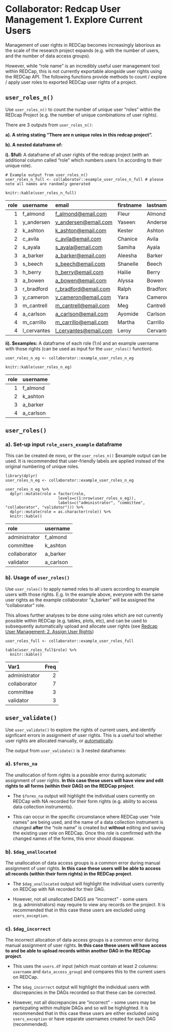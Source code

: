 Collaborator: Redcap User Management 1. Explore Current Users
=============================================================

Management of user rights in REDCap becomes increasingly laborious as
the scale of the research project expands (e.g. with the number of
users, and the number of data access groups).

However, while “role name” is an incredibly useful user management tool
within REDCap, this is not currently exportable alongside user rights
using the REDCap API. The following functions provide methods to count /
explore / apply user roles to exported REDCap user rights of a project.

`user_roles_n()`
----------------

Use `user_roles_n()` to count the number of unique user “roles” within
the REDcap Project (e.g. the number of unique combinations of user
rights).

There are 3 outputs from `user_roles_n()`:

**a). A string stating “There are n unique roles in this redcap
project”.**

**b). A nested dataframe of:**

**i). $full:** A dataframe of all user rights of the redcap project
(with an additional column called “role” which numbers users 1:n
according to their unique role).

    # Example output from user_roles_n()
    user_roles_n_full <- collaborator::example_user_roles_n_full # please note all names are randomly generated

    knitr::kable(user_roles_n_full)

<table>
<thead>
<tr class="header">
<th style="text-align: right;">role</th>
<th style="text-align: left;">username</th>
<th style="text-align: left;">email</th>
<th style="text-align: left;">firstname</th>
<th style="text-align: left;">lastname</th>
<th style="text-align: left;">expiration</th>
<th style="text-align: left;">data_access_group</th>
<th style="text-align: right;">data_access_group_id</th>
<th style="text-align: right;">design</th>
<th style="text-align: right;">user_rights</th>
<th style="text-align: right;">data_access_groups</th>
<th style="text-align: right;">data_export</th>
<th style="text-align: right;">reports</th>
<th style="text-align: right;">stats_and_charts</th>
<th style="text-align: right;">manage_survey_participants</th>
<th style="text-align: right;">calendar</th>
<th style="text-align: right;">data_import_tool</th>
<th style="text-align: right;">data_comparison_tool</th>
<th style="text-align: right;">logging</th>
<th style="text-align: right;">file_repository</th>
<th style="text-align: right;">data_quality_create</th>
<th style="text-align: right;">data_quality_execute</th>
<th style="text-align: right;">api_export</th>
<th style="text-align: right;">api_import</th>
<th style="text-align: right;">mobile_app</th>
<th style="text-align: right;">mobile_app_download_data</th>
<th style="text-align: right;">record_create</th>
<th style="text-align: right;">record_rename</th>
<th style="text-align: right;">record_delete</th>
<th style="text-align: right;">lock_records_all_forms</th>
<th style="text-align: right;">lock_records</th>
<th style="text-align: right;">lock_records_customization</th>
<th style="text-align: left;">forms</th>
</tr>
</thead>
<tbody>
<tr class="odd">
<td style="text-align: right;">1</td>
<td style="text-align: left;">f_almond</td>
<td style="text-align: left;"><a href="mailto:f_almond@email.com">f_almond@email.com</a></td>
<td style="text-align: left;">Fleur</td>
<td style="text-align: left;">Almond</td>
<td style="text-align: left;">NA</td>
<td style="text-align: left;">NA</td>
<td style="text-align: right;">NA</td>
<td style="text-align: right;">1</td>
<td style="text-align: right;">1</td>
<td style="text-align: right;">1</td>
<td style="text-align: right;">2</td>
<td style="text-align: right;">1</td>
<td style="text-align: right;">1</td>
<td style="text-align: right;">1</td>
<td style="text-align: right;">1</td>
<td style="text-align: right;">1</td>
<td style="text-align: right;">1</td>
<td style="text-align: right;">1</td>
<td style="text-align: right;">1</td>
<td style="text-align: right;">1</td>
<td style="text-align: right;">1</td>
<td style="text-align: right;">1</td>
<td style="text-align: right;">1</td>
<td style="text-align: right;">0</td>
<td style="text-align: right;">0</td>
<td style="text-align: right;">1</td>
<td style="text-align: right;">1</td>
<td style="text-align: right;">1</td>
<td style="text-align: right;">0</td>
<td style="text-align: right;">1</td>
<td style="text-align: right;">0</td>
<td style="text-align: left;">patient_demographics:1,admission_details:1,follow_up:1,validation:1</td>
</tr>
<tr class="even">
<td style="text-align: right;">1</td>
<td style="text-align: left;">y_andersen</td>
<td style="text-align: left;"><a href="mailto:y_andersen@email.com">y_andersen@email.com</a></td>
<td style="text-align: left;">Yaseen</td>
<td style="text-align: left;">Andersen</td>
<td style="text-align: left;">NA</td>
<td style="text-align: left;">NA</td>
<td style="text-align: right;">NA</td>
<td style="text-align: right;">1</td>
<td style="text-align: right;">1</td>
<td style="text-align: right;">1</td>
<td style="text-align: right;">2</td>
<td style="text-align: right;">1</td>
<td style="text-align: right;">1</td>
<td style="text-align: right;">1</td>
<td style="text-align: right;">1</td>
<td style="text-align: right;">1</td>
<td style="text-align: right;">1</td>
<td style="text-align: right;">1</td>
<td style="text-align: right;">1</td>
<td style="text-align: right;">1</td>
<td style="text-align: right;">1</td>
<td style="text-align: right;">1</td>
<td style="text-align: right;">1</td>
<td style="text-align: right;">0</td>
<td style="text-align: right;">0</td>
<td style="text-align: right;">1</td>
<td style="text-align: right;">1</td>
<td style="text-align: right;">1</td>
<td style="text-align: right;">0</td>
<td style="text-align: right;">1</td>
<td style="text-align: right;">0</td>
<td style="text-align: left;">patient_demographics:1,admission_details:1,follow_up:1,validation:1</td>
</tr>
<tr class="odd">
<td style="text-align: right;">2</td>
<td style="text-align: left;">k_ashton</td>
<td style="text-align: left;"><a href="mailto:k_ashton@email.com">k_ashton@email.com</a></td>
<td style="text-align: left;">Kester</td>
<td style="text-align: left;">Ashton</td>
<td style="text-align: left;">NA</td>
<td style="text-align: left;">NA</td>
<td style="text-align: right;">NA</td>
<td style="text-align: right;">0</td>
<td style="text-align: right;">1</td>
<td style="text-align: right;">0</td>
<td style="text-align: right;">0</td>
<td style="text-align: right;">1</td>
<td style="text-align: right;">1</td>
<td style="text-align: right;">1</td>
<td style="text-align: right;">1</td>
<td style="text-align: right;">0</td>
<td style="text-align: right;">0</td>
<td style="text-align: right;">0</td>
<td style="text-align: right;">1</td>
<td style="text-align: right;">0</td>
<td style="text-align: right;">0</td>
<td style="text-align: right;">0</td>
<td style="text-align: right;">0</td>
<td style="text-align: right;">0</td>
<td style="text-align: right;">0</td>
<td style="text-align: right;">0</td>
<td style="text-align: right;">0</td>
<td style="text-align: right;">0</td>
<td style="text-align: right;">0</td>
<td style="text-align: right;">0</td>
<td style="text-align: right;">0</td>
<td style="text-align: left;">patient_demographics:1,admission_details:1,follow_up:1,validation:1</td>
</tr>
<tr class="even">
<td style="text-align: right;">2</td>
<td style="text-align: left;">c_avila</td>
<td style="text-align: left;"><a href="mailto:c_avila@email.com">c_avila@email.com</a></td>
<td style="text-align: left;">Chanice</td>
<td style="text-align: left;">Avila</td>
<td style="text-align: left;">NA</td>
<td style="text-align: left;">NA</td>
<td style="text-align: right;">NA</td>
<td style="text-align: right;">0</td>
<td style="text-align: right;">1</td>
<td style="text-align: right;">0</td>
<td style="text-align: right;">0</td>
<td style="text-align: right;">1</td>
<td style="text-align: right;">1</td>
<td style="text-align: right;">1</td>
<td style="text-align: right;">1</td>
<td style="text-align: right;">0</td>
<td style="text-align: right;">0</td>
<td style="text-align: right;">0</td>
<td style="text-align: right;">1</td>
<td style="text-align: right;">0</td>
<td style="text-align: right;">0</td>
<td style="text-align: right;">0</td>
<td style="text-align: right;">0</td>
<td style="text-align: right;">0</td>
<td style="text-align: right;">0</td>
<td style="text-align: right;">0</td>
<td style="text-align: right;">0</td>
<td style="text-align: right;">0</td>
<td style="text-align: right;">0</td>
<td style="text-align: right;">0</td>
<td style="text-align: right;">0</td>
<td style="text-align: left;">patient_demographics:1,admission_details:1,follow_up:1,validation:1</td>
</tr>
<tr class="odd">
<td style="text-align: right;">2</td>
<td style="text-align: left;">s_ayala</td>
<td style="text-align: left;"><a href="mailto:s_ayala@email.com">s_ayala@email.com</a></td>
<td style="text-align: left;">Samiha</td>
<td style="text-align: left;">Ayala</td>
<td style="text-align: left;">NA</td>
<td style="text-align: left;">NA</td>
<td style="text-align: right;">NA</td>
<td style="text-align: right;">0</td>
<td style="text-align: right;">1</td>
<td style="text-align: right;">0</td>
<td style="text-align: right;">0</td>
<td style="text-align: right;">1</td>
<td style="text-align: right;">1</td>
<td style="text-align: right;">1</td>
<td style="text-align: right;">1</td>
<td style="text-align: right;">0</td>
<td style="text-align: right;">0</td>
<td style="text-align: right;">0</td>
<td style="text-align: right;">1</td>
<td style="text-align: right;">0</td>
<td style="text-align: right;">0</td>
<td style="text-align: right;">0</td>
<td style="text-align: right;">0</td>
<td style="text-align: right;">0</td>
<td style="text-align: right;">0</td>
<td style="text-align: right;">0</td>
<td style="text-align: right;">0</td>
<td style="text-align: right;">0</td>
<td style="text-align: right;">0</td>
<td style="text-align: right;">0</td>
<td style="text-align: right;">0</td>
<td style="text-align: left;">patient_demographics:1,admission_details:1,follow_up:1,validation:1</td>
</tr>
<tr class="even">
<td style="text-align: right;">3</td>
<td style="text-align: left;">a_barker</td>
<td style="text-align: left;"><a href="mailto:a_barker@email.com">a_barker@email.com</a></td>
<td style="text-align: left;">Aleesha</td>
<td style="text-align: left;">Barker</td>
<td style="text-align: left;">NA</td>
<td style="text-align: left;">hospital_A</td>
<td style="text-align: right;">1001</td>
<td style="text-align: right;">0</td>
<td style="text-align: right;">0</td>
<td style="text-align: right;">0</td>
<td style="text-align: right;">2</td>
<td style="text-align: right;">1</td>
<td style="text-align: right;">1</td>
<td style="text-align: right;">1</td>
<td style="text-align: right;">0</td>
<td style="text-align: right;">0</td>
<td style="text-align: right;">0</td>
<td style="text-align: right;">0</td>
<td style="text-align: right;">0</td>
<td style="text-align: right;">0</td>
<td style="text-align: right;">0</td>
<td style="text-align: right;">0</td>
<td style="text-align: right;">0</td>
<td style="text-align: right;">0</td>
<td style="text-align: right;">0</td>
<td style="text-align: right;">1</td>
<td style="text-align: right;">0</td>
<td style="text-align: right;">0</td>
<td style="text-align: right;">0</td>
<td style="text-align: right;">0</td>
<td style="text-align: right;">0</td>
<td style="text-align: left;">patient_demographics:1,admission_details:1,follow_up:1,validation:0</td>
</tr>
<tr class="odd">
<td style="text-align: right;">3</td>
<td style="text-align: left;">s_beech</td>
<td style="text-align: left;"><a href="mailto:s_beech@email.com">s_beech@email.com</a></td>
<td style="text-align: left;">Shanelle</td>
<td style="text-align: left;">Beech</td>
<td style="text-align: left;">NA</td>
<td style="text-align: left;">hospital_B</td>
<td style="text-align: right;">1002</td>
<td style="text-align: right;">0</td>
<td style="text-align: right;">0</td>
<td style="text-align: right;">0</td>
<td style="text-align: right;">2</td>
<td style="text-align: right;">1</td>
<td style="text-align: right;">1</td>
<td style="text-align: right;">1</td>
<td style="text-align: right;">0</td>
<td style="text-align: right;">0</td>
<td style="text-align: right;">0</td>
<td style="text-align: right;">0</td>
<td style="text-align: right;">0</td>
<td style="text-align: right;">0</td>
<td style="text-align: right;">0</td>
<td style="text-align: right;">0</td>
<td style="text-align: right;">0</td>
<td style="text-align: right;">0</td>
<td style="text-align: right;">0</td>
<td style="text-align: right;">1</td>
<td style="text-align: right;">0</td>
<td style="text-align: right;">0</td>
<td style="text-align: right;">0</td>
<td style="text-align: right;">0</td>
<td style="text-align: right;">0</td>
<td style="text-align: left;">patient_demographics:1,admission_details:1,follow_up:1,validation:0</td>
</tr>
<tr class="even">
<td style="text-align: right;">3</td>
<td style="text-align: left;">h_berry</td>
<td style="text-align: left;"><a href="mailto:h_berry@email.com">h_berry@email.com</a></td>
<td style="text-align: left;">Hailie</td>
<td style="text-align: left;">Berry</td>
<td style="text-align: left;">NA</td>
<td style="text-align: left;">hospital_B</td>
<td style="text-align: right;">1002</td>
<td style="text-align: right;">0</td>
<td style="text-align: right;">0</td>
<td style="text-align: right;">0</td>
<td style="text-align: right;">2</td>
<td style="text-align: right;">1</td>
<td style="text-align: right;">1</td>
<td style="text-align: right;">1</td>
<td style="text-align: right;">0</td>
<td style="text-align: right;">0</td>
<td style="text-align: right;">0</td>
<td style="text-align: right;">0</td>
<td style="text-align: right;">0</td>
<td style="text-align: right;">0</td>
<td style="text-align: right;">0</td>
<td style="text-align: right;">0</td>
<td style="text-align: right;">0</td>
<td style="text-align: right;">0</td>
<td style="text-align: right;">0</td>
<td style="text-align: right;">1</td>
<td style="text-align: right;">0</td>
<td style="text-align: right;">0</td>
<td style="text-align: right;">0</td>
<td style="text-align: right;">0</td>
<td style="text-align: right;">0</td>
<td style="text-align: left;">patient_demographics:1,admission_details:1,follow_up:1,validation:0</td>
</tr>
<tr class="odd">
<td style="text-align: right;">3</td>
<td style="text-align: left;">a_bowen</td>
<td style="text-align: left;"><a href="mailto:a_bowen@email.com">a_bowen@email.com</a></td>
<td style="text-align: left;">Alyssa</td>
<td style="text-align: left;">Bowen</td>
<td style="text-align: left;">NA</td>
<td style="text-align: left;">hospital_C</td>
<td style="text-align: right;">1003</td>
<td style="text-align: right;">0</td>
<td style="text-align: right;">0</td>
<td style="text-align: right;">0</td>
<td style="text-align: right;">2</td>
<td style="text-align: right;">1</td>
<td style="text-align: right;">1</td>
<td style="text-align: right;">1</td>
<td style="text-align: right;">0</td>
<td style="text-align: right;">0</td>
<td style="text-align: right;">0</td>
<td style="text-align: right;">0</td>
<td style="text-align: right;">0</td>
<td style="text-align: right;">0</td>
<td style="text-align: right;">0</td>
<td style="text-align: right;">0</td>
<td style="text-align: right;">0</td>
<td style="text-align: right;">0</td>
<td style="text-align: right;">0</td>
<td style="text-align: right;">1</td>
<td style="text-align: right;">0</td>
<td style="text-align: right;">0</td>
<td style="text-align: right;">0</td>
<td style="text-align: right;">0</td>
<td style="text-align: right;">0</td>
<td style="text-align: left;">patient_demographics:1,admission_details:1,follow_up:1,validation:0</td>
</tr>
<tr class="even">
<td style="text-align: right;">3</td>
<td style="text-align: left;">r_bradford</td>
<td style="text-align: left;"><a href="mailto:r_bradford@email.com">r_bradford@email.com</a></td>
<td style="text-align: left;">Ralph</td>
<td style="text-align: left;">Bradford</td>
<td style="text-align: left;">NA</td>
<td style="text-align: left;">hospital_C</td>
<td style="text-align: right;">1003</td>
<td style="text-align: right;">0</td>
<td style="text-align: right;">0</td>
<td style="text-align: right;">0</td>
<td style="text-align: right;">2</td>
<td style="text-align: right;">1</td>
<td style="text-align: right;">1</td>
<td style="text-align: right;">1</td>
<td style="text-align: right;">0</td>
<td style="text-align: right;">0</td>
<td style="text-align: right;">0</td>
<td style="text-align: right;">0</td>
<td style="text-align: right;">0</td>
<td style="text-align: right;">0</td>
<td style="text-align: right;">0</td>
<td style="text-align: right;">0</td>
<td style="text-align: right;">0</td>
<td style="text-align: right;">0</td>
<td style="text-align: right;">0</td>
<td style="text-align: right;">1</td>
<td style="text-align: right;">0</td>
<td style="text-align: right;">0</td>
<td style="text-align: right;">0</td>
<td style="text-align: right;">0</td>
<td style="text-align: right;">0</td>
<td style="text-align: left;">patient_demographics:1,admission_details:1,follow_up:1,validation:0</td>
</tr>
<tr class="odd">
<td style="text-align: right;">3</td>
<td style="text-align: left;">y_cameron</td>
<td style="text-align: left;"><a href="mailto:y_cameron@email.com">y_cameron@email.com</a></td>
<td style="text-align: left;">Yara</td>
<td style="text-align: left;">Cameron</td>
<td style="text-align: left;">NA</td>
<td style="text-align: left;">hospital_D</td>
<td style="text-align: right;">1004</td>
<td style="text-align: right;">0</td>
<td style="text-align: right;">0</td>
<td style="text-align: right;">0</td>
<td style="text-align: right;">2</td>
<td style="text-align: right;">1</td>
<td style="text-align: right;">1</td>
<td style="text-align: right;">1</td>
<td style="text-align: right;">0</td>
<td style="text-align: right;">0</td>
<td style="text-align: right;">0</td>
<td style="text-align: right;">0</td>
<td style="text-align: right;">0</td>
<td style="text-align: right;">0</td>
<td style="text-align: right;">0</td>
<td style="text-align: right;">0</td>
<td style="text-align: right;">0</td>
<td style="text-align: right;">0</td>
<td style="text-align: right;">0</td>
<td style="text-align: right;">1</td>
<td style="text-align: right;">0</td>
<td style="text-align: right;">0</td>
<td style="text-align: right;">0</td>
<td style="text-align: right;">0</td>
<td style="text-align: right;">0</td>
<td style="text-align: left;">patient_demographics:1,admission_details:1,follow_up:1,validation:0</td>
</tr>
<tr class="even">
<td style="text-align: right;">3</td>
<td style="text-align: left;">m_cantrell</td>
<td style="text-align: left;"><a href="mailto:m_cantrell@email.com">m_cantrell@email.com</a></td>
<td style="text-align: left;">Meg</td>
<td style="text-align: left;">Cantrell</td>
<td style="text-align: left;">NA</td>
<td style="text-align: left;">hospital_D</td>
<td style="text-align: right;">1004</td>
<td style="text-align: right;">0</td>
<td style="text-align: right;">0</td>
<td style="text-align: right;">0</td>
<td style="text-align: right;">2</td>
<td style="text-align: right;">1</td>
<td style="text-align: right;">1</td>
<td style="text-align: right;">1</td>
<td style="text-align: right;">0</td>
<td style="text-align: right;">0</td>
<td style="text-align: right;">0</td>
<td style="text-align: right;">0</td>
<td style="text-align: right;">0</td>
<td style="text-align: right;">0</td>
<td style="text-align: right;">0</td>
<td style="text-align: right;">0</td>
<td style="text-align: right;">0</td>
<td style="text-align: right;">0</td>
<td style="text-align: right;">0</td>
<td style="text-align: right;">1</td>
<td style="text-align: right;">0</td>
<td style="text-align: right;">0</td>
<td style="text-align: right;">0</td>
<td style="text-align: right;">0</td>
<td style="text-align: right;">0</td>
<td style="text-align: left;">patient_demographics:1,admission_details:1,follow_up:1,validation:0</td>
</tr>
<tr class="odd">
<td style="text-align: right;">4</td>
<td style="text-align: left;">a_carlson</td>
<td style="text-align: left;"><a href="mailto:a_carlson@email.com">a_carlson@email.com</a></td>
<td style="text-align: left;">Ayomide</td>
<td style="text-align: left;">Carlson</td>
<td style="text-align: left;">NA</td>
<td style="text-align: left;">hospital_A</td>
<td style="text-align: right;">1001</td>
<td style="text-align: right;">0</td>
<td style="text-align: right;">0</td>
<td style="text-align: right;">0</td>
<td style="text-align: right;">2</td>
<td style="text-align: right;">1</td>
<td style="text-align: right;">1</td>
<td style="text-align: right;">1</td>
<td style="text-align: right;">1</td>
<td style="text-align: right;">0</td>
<td style="text-align: right;">0</td>
<td style="text-align: right;">0</td>
<td style="text-align: right;">1</td>
<td style="text-align: right;">0</td>
<td style="text-align: right;">0</td>
<td style="text-align: right;">0</td>
<td style="text-align: right;">0</td>
<td style="text-align: right;">0</td>
<td style="text-align: right;">0</td>
<td style="text-align: right;">0</td>
<td style="text-align: right;">0</td>
<td style="text-align: right;">0</td>
<td style="text-align: right;">0</td>
<td style="text-align: right;">0</td>
<td style="text-align: right;">0</td>
<td style="text-align: left;">patient_demographics:0,admission_details:0,follow_up:0,validation:1</td>
</tr>
<tr class="even">
<td style="text-align: right;">4</td>
<td style="text-align: left;">m_carrillo</td>
<td style="text-align: left;"><a href="mailto:m_carrillo@email.com">m_carrillo@email.com</a></td>
<td style="text-align: left;">Martha</td>
<td style="text-align: left;">Carrillo</td>
<td style="text-align: left;">NA</td>
<td style="text-align: left;">hospital_B</td>
<td style="text-align: right;">1002</td>
<td style="text-align: right;">0</td>
<td style="text-align: right;">0</td>
<td style="text-align: right;">0</td>
<td style="text-align: right;">2</td>
<td style="text-align: right;">1</td>
<td style="text-align: right;">1</td>
<td style="text-align: right;">1</td>
<td style="text-align: right;">1</td>
<td style="text-align: right;">0</td>
<td style="text-align: right;">0</td>
<td style="text-align: right;">0</td>
<td style="text-align: right;">1</td>
<td style="text-align: right;">0</td>
<td style="text-align: right;">0</td>
<td style="text-align: right;">0</td>
<td style="text-align: right;">0</td>
<td style="text-align: right;">0</td>
<td style="text-align: right;">0</td>
<td style="text-align: right;">0</td>
<td style="text-align: right;">0</td>
<td style="text-align: right;">0</td>
<td style="text-align: right;">0</td>
<td style="text-align: right;">0</td>
<td style="text-align: right;">0</td>
<td style="text-align: left;">patient_demographics:0,admission_details:0,follow_up:0,validation:1</td>
</tr>
<tr class="odd">
<td style="text-align: right;">4</td>
<td style="text-align: left;">l_cervantes</td>
<td style="text-align: left;"><a href="mailto:l_cervantes@email.com">l_cervantes@email.com</a></td>
<td style="text-align: left;">Leroy</td>
<td style="text-align: left;">Cervantes</td>
<td style="text-align: left;">NA</td>
<td style="text-align: left;">hospital_D</td>
<td style="text-align: right;">1004</td>
<td style="text-align: right;">0</td>
<td style="text-align: right;">0</td>
<td style="text-align: right;">0</td>
<td style="text-align: right;">2</td>
<td style="text-align: right;">1</td>
<td style="text-align: right;">1</td>
<td style="text-align: right;">1</td>
<td style="text-align: right;">1</td>
<td style="text-align: right;">0</td>
<td style="text-align: right;">0</td>
<td style="text-align: right;">0</td>
<td style="text-align: right;">1</td>
<td style="text-align: right;">0</td>
<td style="text-align: right;">0</td>
<td style="text-align: right;">0</td>
<td style="text-align: right;">0</td>
<td style="text-align: right;">0</td>
<td style="text-align: right;">0</td>
<td style="text-align: right;">0</td>
<td style="text-align: right;">0</td>
<td style="text-align: right;">0</td>
<td style="text-align: right;">0</td>
<td style="text-align: right;">0</td>
<td style="text-align: right;">0</td>
<td style="text-align: left;">patient_demographics:0,admission_details:0,follow_up:0,validation:1</td>
</tr>
</tbody>
</table>

**ii). $examples:** A dataframe of each role (1:n) and an example
username with those rights (can be used as input for the `user_roles()`
function).

    user_roles_n_eg <- collaborator::example_user_roles_n_eg

    knitr::kable(user_roles_n_eg)

<table>
<thead>
<tr class="header">
<th style="text-align: right;">role</th>
<th style="text-align: left;">username</th>
</tr>
</thead>
<tbody>
<tr class="odd">
<td style="text-align: right;">1</td>
<td style="text-align: left;">f_almond</td>
</tr>
<tr class="even">
<td style="text-align: right;">2</td>
<td style="text-align: left;">k_ashton</td>
</tr>
<tr class="odd">
<td style="text-align: right;">3</td>
<td style="text-align: left;">a_barker</td>
</tr>
<tr class="even">
<td style="text-align: right;">4</td>
<td style="text-align: left;">a_carlson</td>
</tr>
</tbody>
</table>

`user_roles()`
--------------

### a). Set-up input `role_users_example` dataframe

This can be created de novo, or the `user_roles_n()` $example output can
be used. It is recommended that user-friendly labels are applied instead
of the original numbering of unique roles.

    library(dplyr)
    user_roles_n_eg <- collaborator::example_user_roles_n_eg

    user_roles_n_eg %>%
      dplyr::mutate(role = factor(role,
                           levels=c(1:nrow(user_roles_n_eg)),
                           labels=c("administrator", "committee", "collaborator", "validator"))) %>%
      dplyr::mutate(role = as.character(role)) %>%
      knitr::kable()

<table>
<thead>
<tr class="header">
<th style="text-align: left;">role</th>
<th style="text-align: left;">username</th>
</tr>
</thead>
<tbody>
<tr class="odd">
<td style="text-align: left;">administrator</td>
<td style="text-align: left;">f_almond</td>
</tr>
<tr class="even">
<td style="text-align: left;">committee</td>
<td style="text-align: left;">k_ashton</td>
</tr>
<tr class="odd">
<td style="text-align: left;">collaborator</td>
<td style="text-align: left;">a_barker</td>
</tr>
<tr class="even">
<td style="text-align: left;">validator</td>
<td style="text-align: left;">a_carlson</td>
</tr>
</tbody>
</table>

### b). Usage of `user_roles()`

Use `user_roles()` to apply named roles to all users according to
example users with those rights. E.g. In the example above, everyone
with the same user rights as the example collaborator “a\_barker” will
be assigned the “collaborator” role.

This allows further analyses to be done using roles which are not
currently possible within REDCap (e.g. tables, plots, etc), and can be
used to subsequently automatically upload and allocate user rights (see
[Redcap User Management: 2. Assign User
Rights](https://github.com/kamclean/collaborator/blob/master/vignettes/vignette_user_2_assign.Rmd))

    user_roles_full <- collaborator::example_user_roles_full

    table(user_roles_full$role) %>%
      knitr::kable()

<table>
<thead>
<tr class="header">
<th style="text-align: left;">Var1</th>
<th style="text-align: right;">Freq</th>
</tr>
</thead>
<tbody>
<tr class="odd">
<td style="text-align: left;">administrator</td>
<td style="text-align: right;">2</td>
</tr>
<tr class="even">
<td style="text-align: left;">collaborator</td>
<td style="text-align: right;">7</td>
</tr>
<tr class="odd">
<td style="text-align: left;">committee</td>
<td style="text-align: right;">3</td>
</tr>
<tr class="even">
<td style="text-align: left;">validator</td>
<td style="text-align: right;">3</td>
</tr>
</tbody>
</table>

`user_validate()`
-----------------

Use `user_validate()` to explore the rights of current users, and
identify signficant errors in assignment of user rights. This is a
useful tool whether user rights are allocated manually, or
[automatically](https://github.com/kamclean/collaborator/blob/master/vignettes/vignette_user_2_assign.Rmd).

The output from `user_validate()` is 3 nested dataframes:

### a). `$forms_na`

The unallocation of form rights is a possible error during automatic
assignment of user rights. **In this case these users will have view and
edit rights to all forms (within their DAG) on the REDCap project**.

-   The `$forms_na` output will highlight the individual users currently
    on REDCap with NA recorded for their form rights (e.g. ability to
    access data collection instruments).

-   This can occur in the specific circumstance where REDCap user “role
    names” are being used, and the name of a data collection instrument
    is changed **after** the “role name” is created but **without**
    editing and saving the existing user role on REDCap. Once this role
    is comfirmed with the changed names of the forms, this error should
    disappear.

### b). `$dag_unallocated`

The unallocation of data access groups is a common error during manual
assignment of user rights. **In this case these users will be able to
access all records (within their form rights) in the REDCap project**.

-   The `$dag_unallocated` output will highlight the individual users
    currently on REDCap with NA recorded for their DAG.

-   However, not all unallocated DAGS are “incorrect” - some users
    (e.g. administrators) may require to view any records on the
    project. It is recommended that in this case these users are
    excluded using `users_exception`.

### c). `$dag_incorrect`

The incorrect allocation of data access groups is a common error during
manual assignment of user rights. **In this case these users will have
access to and be able to upload records within another DAG in the REDCap
project**.

-   This uses the `users.df` input (which must contain at least 2
    columns: `username` and `data_access_group`) and compares this to
    the current users on REDCap.

-   The `$dag_incorrect` output will highlight the individual users with
    discrepancies in the DAGs recorded so that these can be corrected.

-   However, not all discrepancies are “incorrect” - some users may be
    particpating within multiple DAGs and so will be highlighted. It is
    recommended that in this case these users are either excluded using
    `users_exception` or have separate usernames created for each DAG
    (recommended).
